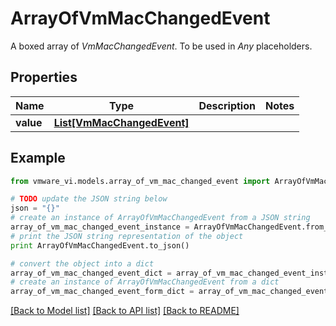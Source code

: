 # ArrayOfVmMacChangedEvent

A boxed array of *VmMacChangedEvent*. To be used in *Any* placeholders. 

## Properties
Name | Type | Description | Notes
------------ | ------------- | ------------- | -------------
**value** | [**List[VmMacChangedEvent]**](VmMacChangedEvent.md) |  | 

## Example

```python
from vmware_vi.models.array_of_vm_mac_changed_event import ArrayOfVmMacChangedEvent

# TODO update the JSON string below
json = "{}"
# create an instance of ArrayOfVmMacChangedEvent from a JSON string
array_of_vm_mac_changed_event_instance = ArrayOfVmMacChangedEvent.from_json(json)
# print the JSON string representation of the object
print ArrayOfVmMacChangedEvent.to_json()

# convert the object into a dict
array_of_vm_mac_changed_event_dict = array_of_vm_mac_changed_event_instance.to_dict()
# create an instance of ArrayOfVmMacChangedEvent from a dict
array_of_vm_mac_changed_event_form_dict = array_of_vm_mac_changed_event.from_dict(array_of_vm_mac_changed_event_dict)
```
[[Back to Model list]](../README.md#documentation-for-models) [[Back to API list]](../README.md#documentation-for-api-endpoints) [[Back to README]](../README.md)


